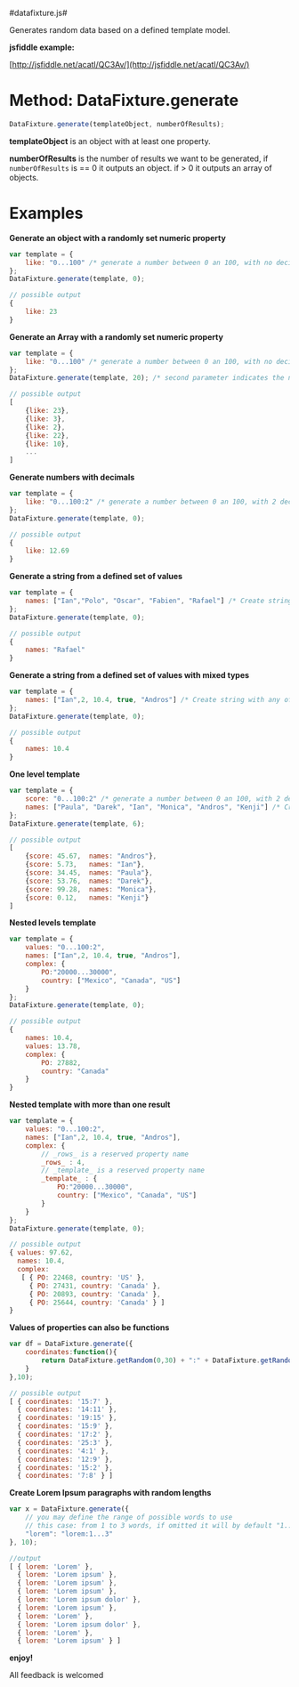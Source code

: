 #datafixture.js#

Generates random data based on a defined template model.

**jsfiddle example:**

[http://jsfiddle.net/acatl/QC3Av/](http://jsfiddle.net/acatl/QC3Av/)

# Method: DataFixture.generate

```js
DataFixture.generate(templateObject, numberOfResults);
````

**templateObject**
is an object with at least one property.

**numberOfResults**
is the number of results we want to be generated, if `numberOfResults` is == 0 it outputs an object. if > 0 it outputs an array of objects.

# Examples

**Generate an object with a randomly set numeric property**

```js
var template = {
	like: "0...100" /* generate a number between 0 an 100, with no decimals */
};
DataFixture.generate(template, 0);

// possible output
{
	like: 23
}

```

**Generate an Array with a randomly set numeric property**

```js
var template = {
	like: "0...100" /* generate a number between 0 an 100, with no decimals */
};
DataFixture.generate(template, 20); /* second parameter indicates the number of elements */

// possible output
[
	{like: 23},
	{like: 3},
	{like: 2},
	{like: 22},
	{like: 10},
	...
]

```


**Generate numbers with decimals**

```js
var template = {
	like: "0...100:2" /* generate a number between 0 an 100, with 2 decimals */
};
DataFixture.generate(template, 0);

// possible output
{
	like: 12.69
}

```

**Generate a string from a defined set of values**

```js
var template = {
	names: ["Ian","Polo", "Oscar", "Fabien", "Rafael"] /* Create string with any of the values from the array */
};
DataFixture.generate(template, 0);

// possible output
{
	names: "Rafael"
}

```

**Generate a string from a defined set of values with mixed types**

```js
var template = {
	names: ["Ian",2, 10.4, true, "Andros"] /* Create string with any of the values from the array */
};
DataFixture.generate(template, 0);

// possible output
{
	names: 10.4
}

```

**One level template**

```js
var template = {
	score: "0...100:2" /* generate a number between 0 an 100, with 2 decimals */
	names: ["Paula", "Darek", "Ian", "Monica", "Andros", "Kenji"] /* Create string with any of the values from the array */
};
DataFixture.generate(template, 6);

// possible output
[
	{score: 45.67,	names: "Andros"},
	{score: 5.73,	names: "Ian"},
	{score: 34.45,	names: "Paula"},
	{score: 53.76,	names: "Darek"},
	{score: 99.28,	names: "Monica"},
	{score: 0.12,	names: "Kenji"}
]

```


**Nested levels template**

```js
var template = {
	values: "0...100:2", 
	names: ["Ian",2, 10.4, true, "Andros"], 
	complex: {
		PO:"20000...30000",
		country: ["Mexico", "Canada", "US"]
	}
};
DataFixture.generate(template, 0);

// possible output
{
	names: 10.4,
	values: 13.78,
	complex: {
		PO: 27882,
		country: "Canada"
	}
}

```

**Nested template with more than one result**

```js
var template = {
	values: "0...100:2", 
	names: ["Ian",2, 10.4, true, "Andros"], 
	complex: {
		// _rows_ is a reserved property name 
		_rows_ : 4, 
		// _template_ is a reserved property name 
		_template_ : { 
			PO:"20000...30000",
			country: ["Mexico", "Canada", "US"]
		}
	}
};
DataFixture.generate(template, 0);

// possible output
{ values: 97.62,
  names: 10.4,
  complex: 
   [ { PO: 22468, country: 'US' },
     { PO: 27431, country: 'Canada' },
     { PO: 20893, country: 'Canada' },
     { PO: 25644, country: 'Canada' } ] 
}

```

**Values of properties can also be functions**

```js
var df = DataFixture.generate({
	coordinates:function(){
		return DataFixture.getRandom(0,30) + ":" + DataFixture.getRandom(0,15);
	}
},10);

// possible output
[ { coordinates: '15:7' },
  { coordinates: '14:11' },
  { coordinates: '19:15' },
  { coordinates: '15:9' },
  { coordinates: '17:2' },
  { coordinates: '25:3' },
  { coordinates: '4:1' },
  { coordinates: '12:9' },
  { coordinates: '15:2' },
  { coordinates: '7:8' } ]
```
**Create Lorem Ipsum paragraphs with random lengths**

```js
var x = DataFixture.generate({
	// you may define the range of possible words to use
	// this case: from 1 to 3 words, if omitted it will by default "1...10"
	"lorem": "lorem:1...3"
}, 10);

//output
[ { lorem: 'Lorem' },
  { lorem: 'Lorem ipsum' },
  { lorem: 'Lorem ipsum' },
  { lorem: 'Lorem ipsum' },
  { lorem: 'Lorem ipsum dolor' },
  { lorem: 'Lorem ipsum' },
  { lorem: 'Lorem' },
  { lorem: 'Lorem ipsum dolor' },
  { lorem: 'Lorem' },
  { lorem: 'Lorem ipsum' } ]
```

**enjoy!**

All feedback is welcomed


